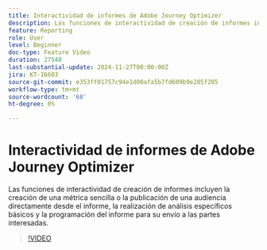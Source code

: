```yaml
---
title: Interactividad de informes de Adobe Journey Optimizer
description: Las funciones de interactividad de creación de informes incluyen la creación de una métrica sencilla o la publicación de una audiencia directamente desde el informe, la realización de análisis específicos básicos y la programación del informe para su envío a las partes interesadas.
feature: Reporting
role: User
level: Beginner
doc-type: Feature Video
duration: 27540
last-substantial-update: 2024-11-27T00:00:00Z
jira: KT-16603
source-git-commit: e353ff01757c94e1d00afa5b7fd609b9e285f205
workflow-type: tm+mt
source-wordcount: '68'
ht-degree: 0%

---
```



# Interactividad de informes de Adobe Journey Optimizer

Las funciones de interactividad de creación de informes incluyen la creación de una métrica sencilla o la publicación de una audiencia directamente desde el informe, la realización de análisis específicos básicos y la programación del informe para su envío a las partes interesadas.

>[!VIDEO](https://video.tv.adobe.com/v/3440615/?learn=on)
